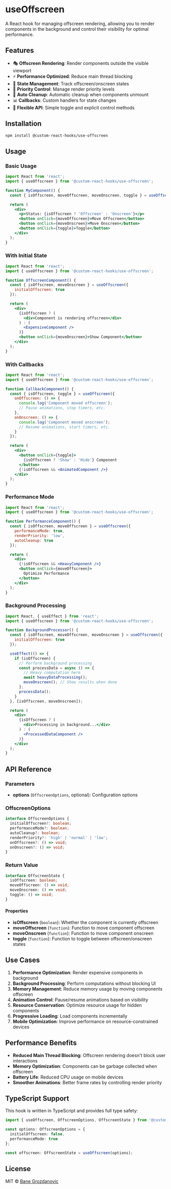 # useOffscreen

A React hook for managing offscreen rendering, allowing you to render components in the background and control their visibility for optimal performance.

## Features

- 🎭 **Offscreen Rendering**: Render components outside the visible viewport
- ⚡ **Performance Optimized**: Reduce main thread blocking
- 🔄 **State Management**: Track offscreen/onscreen states
- 🎯 **Priority Control**: Manage render priority levels
- 🧹 **Auto Cleanup**: Automatic cleanup when components unmount
- 📊 **Callbacks**: Custom handlers for state changes
- 🎨 **Flexible API**: Simple toggle and explicit control methods

## Installation

```bash
npm install @custom-react-hooks/use-offscreen
```

## Usage

### Basic Usage

```jsx
import React from 'react';
import { useOffscreen } from '@custom-react-hooks/use-offscreen';

function MyComponent() {
  const { isOffscreen, moveOffscreen, moveOnscreen, toggle } = useOffscreen();

  return (
    <div>
      <p>Status: {isOffscreen ? 'Offscreen' : 'Onscreen'}</p>
      <button onClick={moveOffscreen}>Move Offscreen</button>
      <button onClick={moveOnscreen}>Move Onscreen</button>
      <button onClick={toggle}>Toggle</button>
    </div>
  );
}
```

### With Initial State

```jsx
import React from 'react';
import { useOffscreen } from '@custom-react-hooks/use-offscreen';

function OffscreenComponent() {
  const { isOffscreen, moveOnscreen } = useOffscreen({
    initialOffscreen: true
  });

  return (
    <div>
      {isOffscreen ? (
        <div>Component is rendering offscreen</div>
      ) : (
        <ExpensiveComponent />
      )}
      <button onClick={moveOnscreen}>Show Component</button>
    </div>
  );
}
```

### With Callbacks

```jsx
import React from 'react';
import { useOffscreen } from '@custom-react-hooks/use-offscreen';

function CallbackComponent() {
  const { isOffscreen, toggle } = useOffscreen({
    onOffscreen: () => {
      console.log('Component moved offscreen');
      // Pause animations, stop timers, etc.
    },
    onOnscreen: () => {
      console.log('Component moved onscreen');
      // Resume animations, start timers, etc.
    }
  });

  return (
    <div>
      <button onClick={toggle}>
        {isOffscreen ? 'Show' : 'Hide'} Component
      </button>
      {!isOffscreen && <AnimatedComponent />}
    </div>
  );
}
```

### Performance Mode

```jsx
import React from 'react';
import { useOffscreen } from '@custom-react-hooks/use-offscreen';

function PerformanceComponent() {
  const { isOffscreen, moveOffscreen } = useOffscreen({
    performanceMode: true,
    renderPriority: 'low',
    autoCleanup: true
  });

  return (
    <div>
      {!isOffscreen && <HeavyComponent />}
      <button onClick={moveOffscreen}>
        Optimize Performance
      </button>
    </div>
  );
}
```

### Background Processing

```jsx
import React, { useEffect } from 'react';
import { useOffscreen } from '@custom-react-hooks/use-offscreen';

function BackgroundProcessor() {
  const { isOffscreen, moveOffscreen, moveOnscreen } = useOffscreen({
    initialOffscreen: true
  });

  useEffect(() => {
    if (isOffscreen) {
      // Perform background processing
      const processData = async () => {
        // Heavy computation here
        await heavyDataProcessing();
        moveOnscreen(); // Show results when done
      };
      processData();
    }
  }, [isOffscreen, moveOnscreen]);

  return (
    <div>
      {isOffscreen ? (
        <div>Processing in background...</div>
      ) : (
        <ProcessedDataComponent />
      )}
    </div>
  );
}
```

## API Reference

### Parameters

- **options** (`OffscreenOptions`, optional): Configuration options

### OffscreenOptions

```typescript
interface OffscreenOptions {
  initialOffscreen?: boolean;
  performanceMode?: boolean;
  autoCleanup?: boolean;
  renderPriority?: 'high' | 'normal' | 'low';
  onOffscreen?: () => void;
  onOnscreen?: () => void;
}
```

### Return Value

```typescript
interface OffscreenState {
  isOffscreen: boolean;
  moveOffscreen: () => void;
  moveOnscreen: () => void;
  toggle: () => void;
}
```

#### Properties

- **isOffscreen** (`boolean`): Whether the component is currently offscreen
- **moveOffscreen** (`function`): Function to move component offscreen
- **moveOnscreen** (`function`): Function to move component onscreen
- **toggle** (`function`): Function to toggle between offscreen/onscreen states

## Use Cases

1. **Performance Optimization**: Render expensive components in background
2. **Background Processing**: Perform computations without blocking UI
3. **Memory Management**: Reduce memory usage by moving components offscreen
4. **Animation Control**: Pause/resume animations based on visibility
5. **Resource Conservation**: Optimize resource usage for hidden components
6. **Progressive Loading**: Load components incrementally
7. **Mobile Optimization**: Improve performance on resource-constrained devices

## Performance Benefits

- **Reduced Main Thread Blocking**: Offscreen rendering doesn't block user interactions
- **Memory Optimization**: Components can be garbage collected when offscreen
- **Battery Life**: Reduced CPU usage on mobile devices
- **Smoother Animations**: Better frame rates by controlling render priority

## TypeScript Support

This hook is written in TypeScript and provides full type safety:

```typescript
import { useOffscreen, OffscreenOptions, OffscreenState } from '@custom-react-hooks/use-offscreen';

const options: OffscreenOptions = {
  initialOffscreen: false,
  performanceMode: true
};

const offscreen: OffscreenState = useOffscreen(options);
```

## License

MIT © [Bane Grozdanovic](https://github.com/djkepa)

